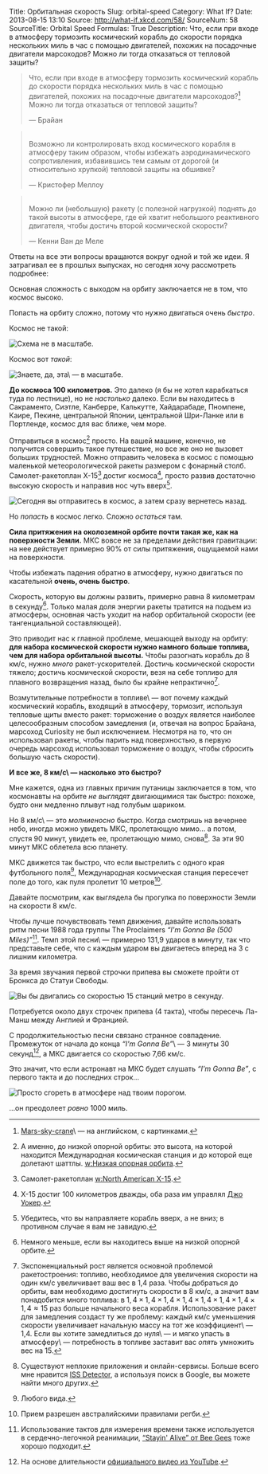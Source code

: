 Title: Орбитальная скорость
Slug: orbital-speed
Category: What If?
Date: 2013-08-15 13:10
Source: http://what-if.xkcd.com/58/
SourceNum: 58
SourceTitle: Orbital Speed
Formulas: True
Description: Что, если при входе в атмосферу тормозить космический корабль до скорости порядка нескольких миль в час с помощью двигателей, похожих на посадочные двигатели марсоходов? Можно ли тогда отказаться от тепловой защиты?

> Что, если при входе в атмосферу тормозить космический корабль до скорости порядка нескольких миль в час с помощью двигателей, похожих на посадочные двигатели марсоходов?[^a] Можно ли тогда отказаться от тепловой защиты?
>
> — Брайан

> <br>
> Возможно ли контролировать вход космического корабля в атмосферу таким образом, чтобы избежать аэродинамического сопротивления, избавившись тем самым от дорогой (и относительно хрупкой) тепловой защиты на обшивке?
>
> — Кристофер Меллоу

> <br>
> Можно ли (небольшую) ракету (с полезной нагрузкой) поднять до такой высоты в атмосфере, где ей хватит небольшого реактивного двигателя, чтобы достичь второй космической скорости?
>
> — Кенни Ван де Меле

[^a]: [Mars-sky-crane](http://mars.jpl.nasa.gov/msl/mission/technology/insituexploration/edl/skycrane/)\ — на английском, с картинками.

Ответы на все эти вопросы вращаются вокруг одной и той же идеи. Я затрагивал ее в прошлых выпусках, но сегодня хочу рассмотреть подробнее:

Основная сложность с выходом на орбиту заключается не в том, что космос высоко.

Попасть на орбиту сложно, потому что нужно двигаться очень _быстро_.

Космос не такой:

![](/uploads/058-orbital-speed/orbit_tall_ru.png "Схема не в масштабе.")

Космос вот _такой_:

![](/uploads/058-orbital-speed/orbit_wide_ru.png "Знаете, да, эта\ — в масштабе.")

**До космоса 100 километров.** Это далеко (я бы не хотел карабкаться туда по лестнице), но не _настолько_ далеко. Если вы находитесь в Сакраменто, Сиэтле, Канберре, Калькутте, Хайдарабаде, Пномпене, Каире, Пекине, центральной Японии, центральной Шри-Ланке или в Портленде, космос для вас ближе, чем море.

Отправиться в космос[^1] просто. На вашей машине, конечно, не получится совершить такое путешествие, но все же оно не вызовет больших трудностей. Можно отправить человека в космос с помощью маленькой метеорологической ракеты размером с фонарный столб. Самолет-ракетоплан X-15[^b] достиг космоса[^2], просто развив достаточно высокую скорость и направив нос чуть вверх[^3].

[^1]: А именно, до низкой опорной орбиты: это высота, на которой находится Международная космическая станция и до которой еще долетают шаттлы. [w:Низкая опорная орбита](http://ru.wikipedia.org/wiki/Низкая_опорная_орбита).

[^b]: Самолет-ракетоплан [w:North American X-15](http://ru.wikipedia.org/wiki/North_American_X-15).

[^2]: Х-15 достиг 100 километров дважды, оба раза им управлял [Джо Уокер](http://ru.wikipedia.org/wiki/Уокер,_Джозеф).

[^3]: Убедитесь, что вы направляете корабль вверх, а не вниз; в противном случае я вам не завидую.

![](/uploads/058-orbital-speed/orbit_x15_ru.png "Сегодня вы отправитесь в космос, а затем сразу вернетесь назад.")

Но _попасть_ в космос легко. Сложно _остаться_ там.

**Сила притяжения на околоземной орбите почти такая же, как на поверхности Земли.** МКС вовсе не за пределами действия гравитации: на нее действует примерно 90% от силы притяжения, ощущаемой нами на поверхности.

Чтобы избежать падения обратно в атмосферу, нужно двигаться по касательной **очень, очень быстро**.

Скорость, которую вы должны развить, примерно равна 8 километрам в секунду[^4]. Только малая доля энергии ракеты тратится на подъем из атмосферы, основная часть уходит на набор орбитальной скорости (ее тангенциальной составляющей).

[^4]: Немного меньше, если вы находитесь выше на низкой опорной орбите.

Это приводит нас к главной проблеме, мешающей выходу на орбиту: **для набора космической скорости нужно намного больше топлива, чем для набора орбитальной высоты.** Чтобы разогнать корабль до 8 км/с, нужно _много_ ракет-ускорителей. Достичь космической скорости тяжело; достичь космической скорости, везя на себе топливо для плавного возвращения назад, было бы крайне непрактично[^5].

[^5]: Экспоненциальный рост является основной проблемой ракетостроения: топливо, необходимое для увеличения скорости на один км/с увеличивает ваш вес в 1,4 раза. Чтобы добраться до орбиты, вам необходимо достигнуть скорости в 8 км/с, а значит вам понадобится много топлива: в $1{,}4\times1{,}4\times1{,}4\times1{,}4\times1{,}4\times1{,}4\times1{,}4\times1{,}4\approx 15$ раз больше начального веса корабля. Использование ракет для замедления создаст ту же проблему: каждый км/с уменьшения скорости увеличивает начальную массу на тот же коэффициент\ — 1,4. Если вы хотите замедлиться до нуля\ — и мягко упасть в атмосферу\ — потребность в топливе заставит вас _опять_ умножить вес на 15.

Возмутительные потребности в топливе\ — вот почему каждый космический корабль, входящий в атмосферу, тормозит, используя тепловые щиты вместо ракет: торможение о воздух является наиболее целесообразным способом замедления (и, отвечая на вопрос Брайана, марсоход Curiosity не был исключением. Несмотря на то, что он использовал ракеты, чтобы парить над поверхностью, в первую очередь марсоход использовал торможение о воздух, чтобы сбросить большую часть скорости).

**И все же, 8 км/с\ — насколько это быстро?**

Мне кажется, одна из главных причин путаницы заключается в том, что космонавты на орбите _не выглядят_ двигающимися так быстро: похоже, будто они медленно плывут над голубым шариком.

Но 8 км/с\ — это _молниеносно_ быстро. Когда смотришь на вечернее небо, иногда можно увидеть МКС, пролетающую мимо… а потом, спустя 90 минут, увидеть ее, пролетающую мимо, снова[^6]. За эти 90 минут МКС облетела всю планету.

[^6]: Существуют неплохие приложения и онлайн-сервисы. Больше всего мне нравится [ISS Detector](https://play.google.com/store/apps/details?id=com.runar.issdetector), а используя поиск в Google, вы можете найти много других.

МКС движется так быстро, что если выстрелить с одного края футбольного поля[^7], Международная космическая станция пересечет поле до того, как пуля пролетит 10 метров[^8].

[^7]: Любого вида.

[^8]: Прием разрешен австралийскими правилами регби.

Давайте посмотрим, как выглядела бы прогулка по поверхности Земли на скорости 8 км/с.

Чтобы лучше почувствовать темп движения, давайте использовать ритм песни 1988 года группы The Proclaimers *“I\'m Gonna Be (500 Miles)”*[^9]. Темп этой песни\ — примерно 131,9 ударов в минуту, так что представьте себе, что с каждым ударом вы двигаетесь вперед на 3 с лишним километра.

[^9]: Использование тактов для измерения времени также используется в сердечно-легочной реанимации, [“Stayin\' Alive” от Bee Gees](http://www.youtube.com/watch?v=I_izvAbhExY) тоже хорошо подходит.

За время звучания первой строчки припева вы сможете пройти от Бронкса до Статуи Свободы.

![](/uploads/058-orbital-speed/orbit_nyc_ru.png "Вы бы двигались со скоростью 15 станций метро в секунду.")

Потребуется около двух строчек припева (4 такта), чтобы пересечь Ла-Манш между Англией и Францией.

С продолжительностью песни связано странное совпадение. Промежуток от начала до конца *“I\'m Gonna Be”*\ — 3 минуты 30 секунд[^10], а МКС двигается со скоростью 7,66 км/с.

[^10]: На основе длительности [официального видео из YouTube](http://www.youtube.com/watch?v=tbNlMtqrYS0).

Это значит, что если астронавт на МКС будет слушать *“I\'m Gonna Be”*, с первого такта и до последних строк…

![](/uploads/058-orbital-speed/orbit_1000_ru.png "Просто сгореть в атмосфере над твоим порогом.")

…он преодолеет _ровно_ 1000 миль.
